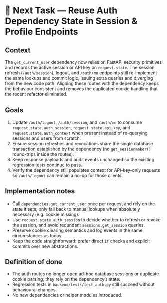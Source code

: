 # 🔄 Next Task — Reuse Auth Dependency State in Session & Profile Endpoints

## Context
The `get_current_user` dependency now relies on FastAPI security primitives and records the active session or API key on
`request.state`. The session refresh (`/auth/session`), logout, and `/auth/me` endpoints still re-implement the same lookups and
commit logic, issuing extra queries and diverging from the new code path. Aligning these routes with the dependency keeps the
behaviour consistent and removes the duplicated cookie handling that the recent refactor eliminated.

## Goals
1. Update `/auth/logout`, `/auth/session`, and `/auth/me` to consume `request.state.auth_session`, `request.state.api_key`, and
   `request.state.auth_context` when present instead of re-querying sessions and users from scratch.
2. Ensure session refreshes and revocations share the single database transaction established by the dependency (no
   `get_sessionmaker()` round-trips inside the routes).
3. Keep response payloads and audit events unchanged so the existing regression tests continue to pass.
4. Verify the dependency still populates context for API-key-only requests so `/auth/logout` can remain a no-op for those
   clients.

## Implementation notes
- Call `dependencies.get_current_user` once per request and rely on the state it sets; only fall back to manual lookups when
  absolutely necessary (e.g. cookie missing).
- Use `request.state.auth_session` to decide whether to refresh or revoke the session, and avoid redundant `sessions.get_session`
  queries.
- Preserve cookie clearing semantics and log events in the same circumstances as today.
- Keep the code straightforward: prefer direct `if` checks and explicit commits over new abstractions.

## Definition of done
- The auth routes no longer open ad-hoc database sessions or duplicate cookie parsing; they rely on the dependency’s state.
- Regression tests in `backend/tests/test_auth.py` still succeed without behavioural changes.
- No new dependencies or helper modules introduced.
